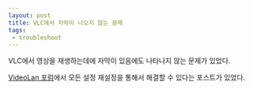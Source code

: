 ```yaml
---
layout: post
title: VLC에서 자막이 나오지 않는 문제
tags: 
 - troubleshoot
---
```


VLC에서 영상을 재생하는데에 자막이 있음에도 나타나지 않는 문제가 있었다.

[VideoLan 포럼](https://forum.videolan.org/viewtopic.php?t=102806)에서 모든 설정 재설정을 통해서 해결할 수 있다는 포스트가 있었다.